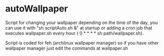 # autoWallpaper
Script for changing your wallpaper depending on the time of the day, you can use it with "sh scriptAuto.sh &" at startup or adding a cron job that executes wallpaper.sh every hour ( 0 * * * * sh path/wallpaper.sh).

Script is coded for feh (archlinux wallpaper manager) so if you have other wallpaper manager just edit the commands at wallpaper.sh
